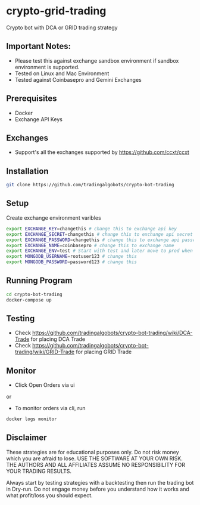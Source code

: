 # crypto-grid-trading

Crypto bot with DCA or GRID trading strategy

## Important Notes:

- Please test this against exchange sandbox environment if sandbox environment is supported.
- Tested on Linux and Mac Environment
- Tested against Coinbasepro and Gemini Exchanges

## Prerequisites

- Docker
- Exchange API Keys

## Exchanges

- Support's all the exchanges supported by https://github.com/ccxt/ccxt

## Installation

```sh
git clone https://github.com/tradingalgobots/crypto-bot-trading
```

## Setup

Create exchange environment varibles

```sh
export EXCHANGE_KEY=changethis # change this to exchange api key
export EXCHANGE_SECRET=changethis # change this to exchange api secret
export EXCHANGE_PASSWORD=changethis # change this to exchange api password. Only some exchanges require this.
export EXCHANGE_NAME=coinbasepro # change this to exchange name
export EXCHANGE_ENV=test # Start with test and later move to prod when comfortable
export MONGODB_USERNAME=rootuser123 # change this
export MONGODB_PASSWORD=password123 # change this
```

## Running Program

```sh
cd crypto-bot-trading
docker-compose up
```

## Testing

- Check https://github.com/tradingalgobots/crypto-bot-trading/wiki/DCA-Trade for placing DCA Trade
- Check https://github.com/tradingalgobots/crypto-bot-trading/wiki/GRID-Trade for placing GRID Trade

## Monitor
- Click Open Orders via ui 

or

- To monitor orders via cli, run

```sh
docker logs monitor
```

## Disclaimer

These strategies are for educational purposes only. Do not risk money which you are afraid to lose. USE THE SOFTWARE AT YOUR OWN RISK. THE AUTHORS AND ALL AFFILIATES ASSUME NO RESPONSIBILITY FOR YOUR TRADING RESULTS.

Always start by testing strategies with a backtesting then run the trading bot in Dry-run. Do not engage money before you understand how it works and what profit/loss you should expect.
